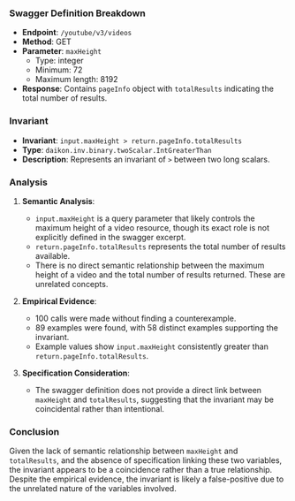 ### Swagger Definition Breakdown

- **Endpoint**: `/youtube/v3/videos`
- **Method**: GET
- **Parameter**: `maxHeight`
  - Type: integer
  - Minimum: 72
  - Maximum length: 8192
- **Response**: Contains `pageInfo` object with `totalResults` indicating the total number of results.

### Invariant

- **Invariant**: `input.maxHeight > return.pageInfo.totalResults`
- **Type**: `daikon.inv.binary.twoScalar.IntGreaterThan`
- **Description**: Represents an invariant of `>` between two long scalars.

### Analysis

1. **Semantic Analysis**:
   - `input.maxHeight` is a query parameter that likely controls the maximum height of a video resource, though its exact role is not explicitly defined in the swagger excerpt.
   - `return.pageInfo.totalResults` represents the total number of results available.
   - There is no direct semantic relationship between the maximum height of a video and the total number of results returned. These are unrelated concepts.

2. **Empirical Evidence**:
   - 100 calls were made without finding a counterexample.
   - 89 examples were found, with 58 distinct examples supporting the invariant.
   - Example values show `input.maxHeight` consistently greater than `return.pageInfo.totalResults`.

3. **Specification Consideration**:
   - The swagger definition does not provide a direct link between `maxHeight` and `totalResults`, suggesting that the invariant may be coincidental rather than intentional.

### Conclusion

Given the lack of semantic relationship between `maxHeight` and `totalResults`, and the absence of specification linking these two variables, the invariant appears to be a coincidence rather than a true relationship. Despite the empirical evidence, the invariant is likely a false-positive due to the unrelated nature of the variables involved.
